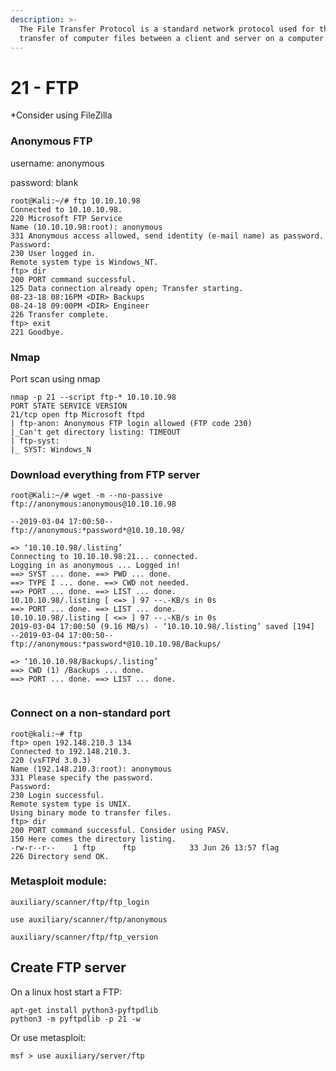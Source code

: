 ```yaml
---
description: >-
  The File Transfer Protocol is a standard network protocol used for the
  transfer of computer files between a client and server on a computer network.
---
```


# 21 - FTP

\*Consider using FileZilla&#x20;

### Anonymous FTP&#x20;

username: anonymous&#x20;

password: blank

```
root@Kali:~/# ftp 10.10.10.98 
Connected to 10.10.10.98. 
220 Microsoft FTP Service 
Name (10.10.10.98:root): anonymous 
331 Anonymous access allowed, send identity (e-mail name) as password. 
Password: 
230 User logged in. 
Remote system type is Windows_NT. 
ftp> dir 
200 PORT command successful. 
125 Data connection already open; Transfer starting. 
08-23-18 08:16PM <DIR> Backups 
08-24-18 09:00PM <DIR> Engineer 
226 Transfer complete. 
ftp> exit 
221 Goodbye.
```



### Nmap&#x20;

Port scan using nmap&#x20;

```
nmap -p 21 --script ftp-* 10.10.10.98 
PORT STATE SERVICE VERSION 
21/tcp open ftp Microsoft ftpd 
| ftp-anon: Anonymous FTP login allowed (FTP code 230) 
|_Can't get directory listing: TIMEOUT 
| ftp-syst:  
|_ SYST: Windows_N 
```



### Download everything from FTP server&#x20;

```
root@Kali:~/# wget -m --no-passive 
ftp://anonymous:anonymous@10.10.10.98 

--2019-03-04 17:00:50-- 
ftp://anonymous:*password*@10.10.10.98/ 

=> ‘10.10.10.98/.listing’ 
Connecting to 10.10.10.98:21... connected. 
Logging in as anonymous ... Logged in! 
==> SYST ... done. ==> PWD ... done. 
==> TYPE I ... done. ==> CWD not needed. 
==> PORT ... done. ==> LIST ... done. 
10.10.10.98/.listing [ <=> ] 97 --.-KB/s in 0s 
==> PORT ... done. ==> LIST ... done. 
10.10.10.98/.listing [ <=> ] 97 --.-KB/s in 0s  
2019-03-04 17:00:50 (9.16 MB/s) - ‘10.10.10.98/.listing’ saved [194] 
--2019-03-04 17:00:50-- 
ftp://anonymous:*password*@10.10.10.98/Backups/ 

=> ‘10.10.10.98/Backups/.listing’ 
==> CWD (1) /Backups ... done. 
==> PORT ... done. ==> LIST ... done. 
 
```

### Connect on a non-standard port&#x20;

```
root@kali:~# ftp 
ftp> open 192.148.210.3 134 
Connected to 192.148.210.3. 
220 (vsFTPd 3.0.3) 
Name (192.148.210.3:root): anonymous 
331 Please specify the password. 
Password: 
230 Login successful. 
Remote system type is UNIX. 
Using binary mode to transfer files. 
ftp> dir 
200 PORT command successful. Consider using PASV. 
150 Here comes the directory listing. 
-rw-r--r--    1 ftp      ftp            33 Jun 26 13:57 flag 
226 Directory send OK. 
```

### Metasploit module:&#x20;

```
auxiliary/scanner/ftp/ftp_login
```

```
use auxiliary/scanner/ftp/anonymous
```

```
auxiliary/scanner/ftp/ftp_version
```

## Create FTP server

On a linux host start a FTP:

```
apt-get install python3-pyftpdlib  
python3 -m pyftpdlib -p 21 -w
```

Or use metasploit:

```
msf > use auxiliary/server/ftp
```
